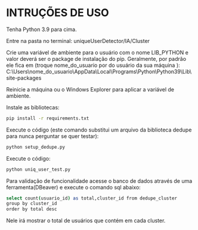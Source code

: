 # INTRUÇÕES DE USO

Tenha Python 3.9 para cima.

Entre na pasta no terminal: uniqueUserDetector/IA/Cluster

Crie uma variável de ambiente para o usuário com o nome LIB_PYTHON e valor deverá ser o package de instalação do pip. 
Geralmente, por padrão ele fica em (troque nome_do_usuario por do usuário da sua máquina ): 
C:\Users\nome_do_usuario\AppData\Local\Programs\Python\Python39\Lib\site-packages

Reinicie a máquina ou o Windows Explorer para aplicar a variável de ambiente.

Instale as bibliotecas: 
```bash
pip install -r requirements.txt
```
Execute o código (este comando substitui um arquivo da biblioteca dedupe para nunca perguntar se quer testar): 
```bash
python setup_dedupe.py
```
Execute o código: 
```bash
python uniq_user_test.py
```

Para validação de funcionalidade acesse o banco de dados através de uma ferramenta(DBeaver) e execute o comando sql abaixo: 
```bash
select count(usuario_id) as total,cluster_id from dedupe_cluster
group by cluster_id 
order by total desc 
```
Nele irá mostrar o total de usuários que contém em cada cluster.

